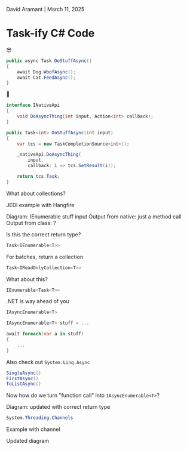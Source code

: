 [comment]: # (This presentation was made with markdown-slides)
[comment]: # (This is a CommonMark compliant comment. It will not be included in the presentation.)
[comment]: # (Compile this presentation with the command below)
[comment]: # (mdslides presentation.md --include media)

[comment]: # (Set the theme:)
[comment]: # (THEME = moon)
[comment]: # (CODE_THEME = atom-one-dark)
[comment]: # (The list of themes is at https://revealjs.com/themes/)
[comment]: # (The list of code themes is at https://highlightjs.org/)

[comment]: # (Pass optional settings to reveal.js:)
[comment]: # (controls: true)
[comment]: # (keyboard: true)
[comment]: # (markdown: { smartypants: true })
[comment]: # (hash: false)
[comment]: # (respondToHashChanges: false)
[comment]: # (Other settings are documented at https://revealjs.com/config/)

David Aramant | March 11, 2025

# Task-ify C# Code

[comment]: # (!!!)

😎

```csharp
public async Task DoStuffAsync()
{
    await Dog.WoofAsync();
    await Cat.FeedAsync();
}
```

[comment]: # (!!!)

🥵

```csharp
interface INativeApi
{
    void DoAsyncThing(int input, Action<int> callback);
}
```

[comment]: # (!!!)

```csharp
public Task<int> DoStuffAsync(int input)
{
    var tcs = new TaskCompletionSource<int>();

    _nativeApi.DoAsyncThing(
        input, 
        callback: i => tcs.SetResult(i));

    return tcs.Task;
}
```

[comment]: # (!!!)

What about collections?

[comment]: # (!!!)

JEDI example with Hangfire

Diagram: IEnumerable<T> stuff input
Output from native: just a method call
Output from class: ?

[comment]: # (!!!)

Is this the correct return type?

```csharp
Task<IEnumerable<T>>
```

[comment]: # (!!!)

For batches, return a collection

```csharp
Task<IReadOnlyCollection<T>>
```

[comment]: # (!!!)

What about this?

```csharp
IEnumerable<Task<T>>
```

[comment]: # (!!!)

.NET is way ahead of you

```csharp
IAsyncEnumerable<T>
```

[comment]: # (!!!)

```csharp
IAsyncEnumerable<T> stuff = ...

await foreach(var a in stuff)
{
    ...
}
```

[comment]: # (!!!)

Also check out `System.Linq.Async`

```csharp
SingleAsync()
FirstAsync()
ToListAsync()
```

[comment]: # (!!!)

Now how do we turn "function call" into `IAsyncEnumerable<T>`?

Diagram: updated with correct return type

[comment]: # (!!!)

```csharp
System.Threading.Channels
```

[comment]: # (!!!)

Example with channel

[comment]: # (!!!)

Updated diagram

